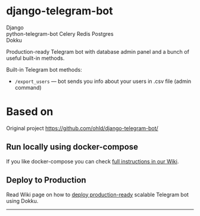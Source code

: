 # django-telegram-bot
Django  
python-telegram-bot
Celery
Redis
Postgres  
Dokku 

Production-ready Telegram bot with database admin panel and a bunch of useful built-in methods.

Built-in Telegram bot methods:
* `/export_users` — bot sends you info about your users in .csv file (admin command)

# Based on
Original project https://github.com/ohld/django-telegram-bot/

## Run locally using docker-compose

If you like docker-compose you can check [full instructions in our Wiki](https://github.com/ohld/django-telegram-bot/wiki/Run-locally-using-Docker-compose).

## Deploy to Production

Read Wiki page on how to [deploy production-ready](https://github.com/ohld/django-telegram-bot/wiki/Production-Deployment-using-Dokku) scalable Telegram bot using Dokku.

----
